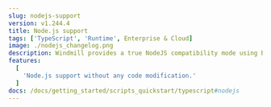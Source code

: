 ```yaml
---
slug: nodejs-support
version: v1.244.4
title: Node.js support
tags: ['TypeScript', 'Runtime', Enterprise & Cloud]
image: ./nodejs_changelog.png
description: Windmill provides a true NodeJS compatibility mode using Bun. This means that you can run your existing NodeJS code without any modifications. Only comment `//nodejs` on the first line of your Bun script.
features:
  [
    'Node.js support without any code modification.'
  ]
docs: /docs/getting_started/scripts_quickstart/typescript#nodejs
---
```

